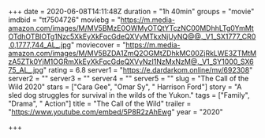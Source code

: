 +++
date = 2020-06-08T14:11:48Z
duration = "1h 40min"
groups = "movie"
imdbid = "tt7504726"
moviebg = "https://m.media-amazon.com/images/M/MV5BMzE0OWMyOTQtYTczNC00MDhhLTg0YmMtOTdhOTBlOTg1Nzc5XkEyXkFqcGdeQXVyMTkxNjUyNQ@@._V1_SX1777_CR0,0,1777,744_AL_.jpg"
moviecover = "https://m.media-amazon.com/images/M/MV5BZDA1ZmQ2OGMtZDhkMC00ZjRkLWE3ZTMtMzA5ZTk0YjM1OGRmXkEyXkFqcGdeQXVyNzI1NzMxNzM@._V1_SY1000_SX675_AL_.jpg"
rating = 6.8
server1 = "https://e.dardarkom.online/mv/692308"
server2 = ""
server3 = ""
server4 = ""
server5 = ""
slug = "The Call of the Wild 2020"
stars = ["Cara Gee", "Omar Sy", " Harrison Ford"]
story = "A sled dog struggles for survival in the wilds of the Yukon."
tags = ["Family", "Drama", " Action"]
title = "The Call of the Wild"
trailer = "https://www.youtube.com/embed/5P8R2zAhEwg"
year = "2020"

+++
